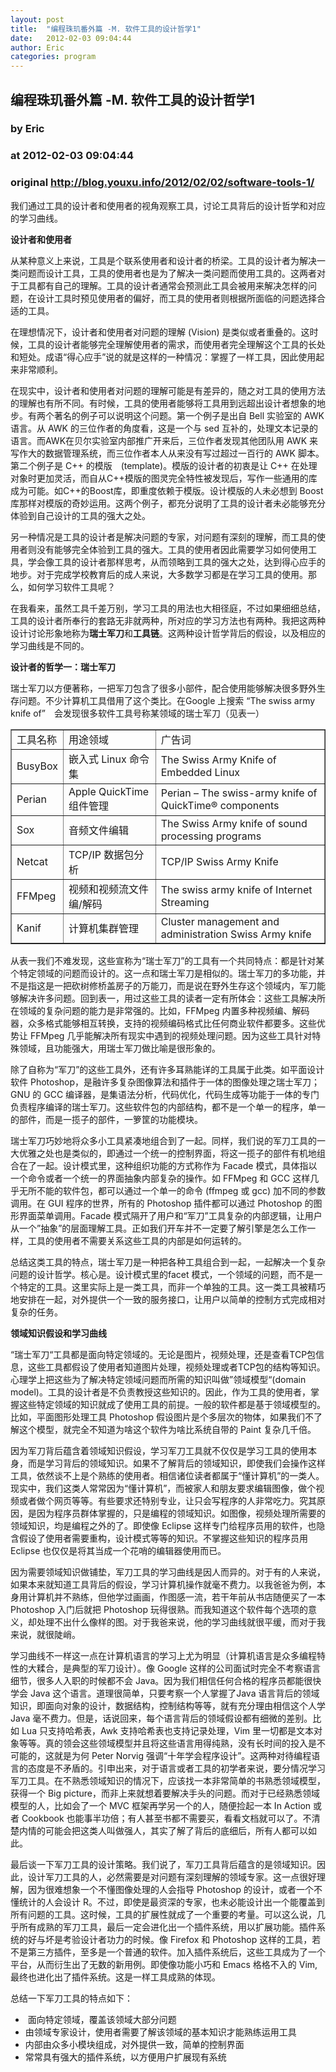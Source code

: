 ```yaml
---
layout: post
title:  "编程珠玑番外篇 -M. 软件工具的设计哲学1"
date:   2012-02-03 09:04:44
author: Eric
categories: program
---
```


## 编程珠玑番外篇 -M. 软件工具的设计哲学1
### by Eric
### at 2012-02-03 09:04:44
### original <http://blog.youxu.info/2012/02/02/software-tools-1/>

<p>我们通过工具的设计者和使用者的视角观察工具，讨论工具背后的设计哲学和对应的学习曲线。</p>
<p><strong>设计者和使用者</strong></p>
<p>从某种意义上来说，工具是个联系使用者和设计者的桥梁。工具的设计者为解决一类问题而设计工具，工具的使用者也是为了解决一类问题而使用工具的。这两者对于工具都有自己的理解。工具的设计者通常会预测此工具会被用来解决怎样的问题，在设计工具时预见使用者的偏好，而工具的使用者则根据所面临的问题选择合适的工具。</p>
<p>在理想情况下，设计者和使用者对问题的理解 (Vision) 是类似或者重叠的。这时候，工具的设计者能够完全理解使用者的需求，而使用者完全理解这个工具的长处和短处。成语“得心应手”说的就是这样的一种情况：掌握了一样工具，因此使用起来非常顺利。</p>
<p>在现实中，设计者和使用者对问题的理解可能是有差异的，随之对工具的使用方法的理解也有所不同。有时候，工具的使用者能够将工具用到远超出设计者想象的地步。有两个著名的例子可以说明这个问题。第一个例子是出自 Bell 实验室的 AWK 语言。从 AWK 的三位作者的角度看，这是一个与 sed 互补的，处理文本记录的语言。而AWK在贝尔实验室内部推广开来后，三位作者发现其他团队用 AWK 来写作大的数据管理系统，而三位作者本人从来没有写过超过一百行的 AWK 脚本。第二个例子是 C++ 的模版　(template)。模版的设计者的初衷是让 C++ 在处理对象时更加灵活，而自从C++模版的图灵完全特性被发现后，写作一些通用的库成为可能。如C++的Boost库，即重度依赖于模版。设计模版的人未必想到 Boost 库那样对模版的奇妙运用。这两个例子，都充分说明了工具的设计者未必能够充分体验到自己设计的工具的强大之处。</p>
<p>另一种情况是工具的设计者是解决问题的专家，对问题有深刻的理解，而工具的使用者则没有能够完全体验到工具的强大。工具的使用者因此需要学习如何使用工具，学会像工具的设计者那样思考，从而领略到工具的强大之处，达到得心应手的地步。对于完成学校教育后的成人来说，大多数学习都是在学习工具的使用。那么，如何学习软件工具呢？</p>
<p>在我看来，虽然工具千差万别，学习工具的用法也大相径庭，不过如果细细总结，工具的设计者所奉行的套路无非就两种，所对应的学习方法也有两种。我把这两种设计讨论形象地称为<strong>瑞士军刀</strong>和<strong>工具链</strong>。这两种设计哲学背后的假设，以及相应的学习曲线是不同的。</p>
<p><strong>设计者的哲学一：瑞士军刀</strong></p>
<p>瑞士军刀以方便著称，一把军刀包含了很多小部件，配合使用能够解决很多野外生存问题。不少计算机工具借用了这个类比。在Google 上搜索 “The swiss army knife of”　会发现很多软件工具号称某领域的瑞士军刀（见表一）</p>
<div dir="ltr">
<table border="1">
<colgroup>
<col width="*">
<col width="*">
<col width="*"></colgroup>
<tbody>
<tr>
<td>工具名称</td>
<td>用途领域</td>
<td>广告词</td>
</tr>
<tr>
<td>BusyBox</td>
<td>嵌入式 Linux 命令集</td>
<td>The Swiss Army Knife of Embedded Linux</td>
</tr>
<tr>
<td>Perian</td>
<td>Apple QuickTime 组件管理</td>
<td>Perian – The swiss-army knife of QuickTime® components</td>
</tr>
<tr>
<td>Sox</td>
<td>音频文件编辑</td>
<td>The Swiss Army knife of sound processing programs</td>
</tr>
<tr>
<td>Netcat</td>
<td>TCP/IP 数据包分析</td>
<td>TCP/IP Swiss Army Knife</td>
</tr>
<tr>
<td>FFMpeg</td>
<td>视频和视频流文件编/解码</td>
<td>The swiss army knife of Internet Streaming</td>
</tr>
<tr>
<td>Kanif</td>
<td>计算机集群管理</td>
<td>Cluster management and administration Swiss Army knife</td>
</tr>
</tbody>
</table>
</div>
<p>从表一我们不难发现，这些宣称为“瑞士军刀”的工具有一个共同特点：都是针对某个特定领域的问题而设计的。这一点和瑞士军刀是相似的。瑞士军刀的多功能，并不是指这是一把砍树修桥盖房子的万能刀，而是说在野外生存这个领域内，军刀能够解决许多问题。回到表一，用过这些工具的读者一定有所体会：这些工具解决所在领域的复杂问题的能力是非常强的。比如，FFMpeg 内置多种视频编、解码器，众多格式能够相互转换，支持的视频编码格式比任何商业软件都要多。这些优势让 FFMpeg 几乎能解决所有现实中遇到的视频处理问题。因为这些工具针对特殊领域，且功能强大，用瑞士军刀做比喻是很形象的。</p>
<p>除了自称为“军刀”的这些工具外，还有许多耳熟能详的工具属于此类。如平面设计软件 Photoshop，是融许多复杂图像算法和插件于一体的图像处理之瑞士军刀；GNU 的 GCC 编译器，是集语法分析，代码优化，代码生成等功能于一体的专门负责程序编译的瑞士军刀。这些软件包的内部结构，都不是一个单一的程序，单一的部件，而是一揽子的部件，一箩筐的功能模块。</p>
<p>瑞士军刀巧妙地将众多小工具紧凑地组合到了一起。同样，我们说的军刀工具的一大优雅之处也是类似的，即通过一个统一的控制界面，将这一揽子的部件有机地组合在了一起。设计模式里，这种组织功能的方式称作为 Facade 模式，具体指以一个命令或者一个统一的界面抽象内部复杂的操作。如 FFMpeg 和 GCC 这样几乎无所不能的软件包，都可以通过一个单一的命令 (ffmpeg 或 gcc) 加不同的参数调用。在 GUI 程序的世界，所有的 Photoshop 插件都可以通过 Photoshop 的图形界面菜单调用。Facade 模式隔开了用户和“军刀”工具复杂的内部逻辑，让用户从一个”抽象”的层面理解工具。正如我们开车并不一定要了解引擎是怎么工作一样，工具的使用者不需要关系这些工具的内部是如何运转的。</p>
<p>总结这类工具的特点，瑞士军刀是一种把各种工具组合到一起，一起解决一个复杂问题的设计哲学。核心是。设计模式里的facet 模式，一个领域的问题，而不是一个特定的工具。这里实际上是一类工具，而非一个单独的工具。这一类工具被精巧地安排在一起，对外提供一个一致的服务接口，让用户以简单的控制方式完成相对复杂的任务。</p>
<p><strong>领域知识假设和学习曲线</strong></p>
<p>“瑞士军刀“工具都是面向特定领域的。无论是图片，视频处理，还是查看TCP包信息，这些工具都假设了使用者知道图片处理，视频处理或者TCP包的结构等知识。心理学上把这些为了解决特定领域问题而所需的知识叫做”领域模型“(domain model)。工具的设计者是不负责教授这些知识的。因此，作为工具的使用者，掌握这些特定领域的知识就成了使用工具的前提。一般的软件都是基于领域模型的。比如，平面图形处理工具 Photoshop 假设图片是个多层次的物体，如果我们不了解这个模型，就完全不知道为啥这个软件为啥比系统自带的 Paint 复杂几千倍。</p>
<p>因为军刀背后蕴含着领域知识假设，学习军刀工具就不仅仅是学习工具的使用本身，而是学习背后的领域知识。如果不了解背后的领域知识，即使我们会操作这样工具，依然谈不上是个熟练的使用者。相信诸位读者都属于“懂计算机”的一类人。现实中，我们这类人常常因为“懂计算机”，而被家人和朋友要求编辑图像，做个视频或者做个网页等等。有些要求还特别专业，让只会写程序的人非常吃力。究其原因，是因为程序员群体掌握的，只是编程的领域知识。如图像，视频处理所需要的领域知识，均是编程之外的了。即使像 Eclipse 这样专门给程序员用的软件，也隐含假设了使用者需要重构，设计模式等等的知识。不掌握这些知识的程序员用 Eclipse 也仅仅是将其当成一个花哨的编辑器使用而已。</p>
<p>因为需要领域知识做铺垫，军刀工具的学习曲线是因人而异的。对于有的人来说，如果本来就知道工具背后的假设，学习计算机操作就毫不费力。以我爸爸为例，本身用计算机并不熟练，但他学过画画，作图感一流，若干年前从书店随便买了一本 Photoshop 入门后就把 Photoshop 玩得很熟。而我知道这个软件每个选项的意义，却处理不出什么像样的图。对于我爸来说，他的学习曲线就很平缓，而对于我来说，就很陡峭。</p>
<p>学习曲线不一样这一点在计算机语言的学习上尤为明显（计算机语言是众多编程特性的大糅合，是典型的军刀设计）。像 Google 这样的公司面试时完全不考察语言细节，很多人入职的时候都不会 Java。因为我们相信任何合格的程序员都能很快学会 Java 这个语言。道理很简单，只要考察一个人掌握了Java 语言背后的领域知识，即面向对象的设计，数据结构，控制结构等等，就有充分理由相信这个人学 Java 毫不费力。但是，话说回来，每个语言背后的领域假设都有细微的差别。比如 Lua 只支持哈希表，Awk 支持哈希表也支持记录处理，Vim 里一切都是文本对象等等。真的领会这些领域模型并且将这些语言用得纯熟，没有长时间的投入是不可能的，这就是为何 Peter Norvig 强调“十年学会程序设计”。这两种对待编程语言的态度是不矛盾的。引申出来，对于语言或者工具的初学者来说，要分情况学习军刀工具。在不熟悉领域知识的情况下，应该找一本非常简单的书熟悉领域模型，获得一个 Big picture，而非上来就想着要解决手头的问题。而对于已经熟悉领域模型的人，比如会了一个 MVC 框架再学另一个的人，随便捡起一本 In Action 或者 Cookbook 也能事半功倍；有人甚至书都不需要买，看看文档就可以了。不清楚内情的可能会把这类人叫做强人，其实了解了背后的底细后，所有人都可以如此。</p>
<p>最后谈一下军刀工具的设计策略。我们说了，军刀工具背后蕴含的是领域知识。因此，设计军刀工具的人，必然需要是对问题有深刻理解的领域专家。这一点很好理解，因为很难想象一个不懂图像处理的人会指导 Photoshop 的设计，或者一个不懂统计的人会设计 R。不过，即使是最资深的专家，也未必能设计出一个能覆盖到所有问题的工具。这时候，工具的扩展性就成了一个重要的考量。可以这么说，几乎所有成熟的军刀工具，最后一定会进化出一个插件系统，用以扩展功能。插件系统的好与坏是考验设计者功力的时候。像 Firefox 和 Photoshop 这样的工具，若不是第三方插件，至多是一个普通的软件。加入插件系统后，这些工具成为了一个平台，从而衍生出了无数的新用例。即使像功能小巧和 Emacs 格格不入的 Vim, 最终也进化出了插件系统。这是一样工具成熟的体现。</p>
<p>总结一下军刀工具的特点如下：</p>
<ul>
<li> 面向特定领域，覆盖该领域大部分问题</li>
<li>由领域专家设计，使用者需要了解该领域的基本知识才能熟练运用工具</li>
<li>内部由众多小模块组成，对外提供一致，简单的控制界面</li>
<li>常常具有强大的插件系统，以方便用户扩展现有系统</li>
</ul>
<div></div>